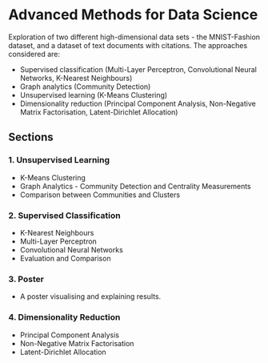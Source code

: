 # Advanced Methods for Data Science

Exploration of two different high-dimensional data sets - the MNIST-Fashion dataset, and a dataset of text documents with citations. The approaches considered are:

* Supervised classification (Multi-Layer Perceptron, Convolutional Neural Networks, K-Nearest Neighbours)
* Graph analytics (Community Detection)
* Unsupervised learning (K-Means Clustering)
* Dimensionality reduction (Principal Component Analysis, Non-Negative Matrix Factorisation, Latent-Dirichlet Allocation)

## Sections

### 1. Unsupervised Learning
* K-Means Clustering
* Graph Analytics - Community Detection and Centrality Measurements
* Comparison between Communities and Clusters

### 2. Supervised Classification
* K-Nearest Neighbours
* Multi-Layer Perceptron
* Convolutional Neural Networks
* Evaluation and Comparison

### 3. Poster
* A poster visualising and explaining results.

### 4. Dimensionality Reduction
* Principal Component Analysis
* Non-Negative Matrix Factorisation
* Latent-Dirichlet Allocation
